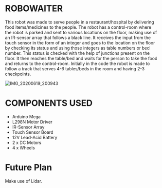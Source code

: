 # ROBOWAITER
This robot was made to serve people in a restaurant/hospital by delivering food items/medicines to the people.
The robot has a control-room where the robot is parked and sent to various locations on the floor, making use of an IR-sensor array that follows a black line.
It receives the input from the touch sensor in the form of an integer and goes to the location on the floor by checking its status and using those integers as table numbers or bed number. This status is checked with the help of junctions present on the floor. It then reaches the table/bed and waits for the person to take the food and returns to the control-room.
Initially in the code the robot is made to follow a track that serves 4-6 tables/beds in the room and having 2-3 checkpoints.


![IMG_20200619_200943](https://user-images.githubusercontent.com/56078295/104106503-70949300-52dc-11eb-94ed-2e589f56c284.jpg)


# COMPONENTS USED
  - Arduino Mega
  - L298N Motor Driver
  - IR-Sensor Array
  - Touch Sensor Board
  - 12V Lead-Acid Battery
  - 2 x DC Motors
  - 4 x Wheels

# Future Plan
Make use of Lidar.
